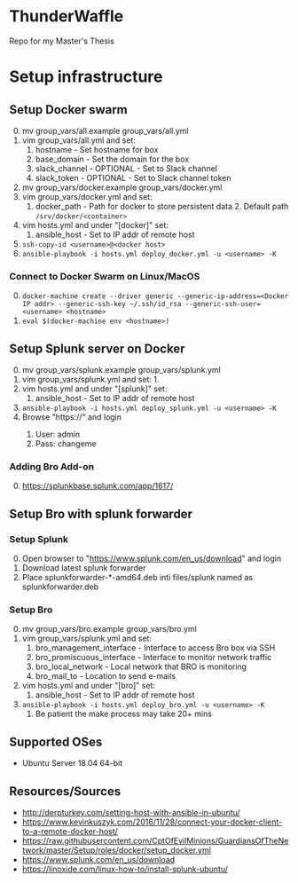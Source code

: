 # ThunderWaffle
Repo for my Master's Thesis

# Setup infrastructure
## Setup Docker swarm
0. mv group_vars/all.example group_vars/all.yml
0. vim group_vars/all.yml and set:
    1. hostname - Set hostname for box
    1. base_domain - Set the domain for the box
    1. slack_channel - OPTIONAL - Set to Slack channel
    1. slack_token - OPTIONAL - Set to Slack channel token
0. mv group_vars/docker.example group_vars/docker.yml
0. vim group_vars/docker.yml and set:
    1. docker_path - Path for docker to store persistent data
        2. Default path `/srv/docker/<container>`
0. vim hosts.yml and under "[docker]" set:
    1. ansible_host - Set to IP addr of remote host
0. `ssh-copy-id <username>@<docker host>`
0. `ansible-playbook -i hosts.yml deploy_docker.yml -u <username> -K`

### Connect to Docker Swarm on Linux/MacOS
0. `docker-machine create --driver generic --generic-ip-address=<Docker IP addr> --generic-ssh-key ~/.ssh/id_rsa --generic-ssh-user=<username> <hostname>`
0. `eval $(docker-machine env <hostname>)`

## Setup Splunk server on Docker
0. mv group_vars/splunk.example group_vars/splunk.yml
0. vim group_vars/splunk.yml and set:
    1. 
0. vim hosts.yml and under "[splunk]" set:
    1. ansible_host - Set to IP addr of remote host
0. `ansible-playbook -i hosts.yml deploy_splunk.yml -u <username> -K`
0. Browse "https://<Docker IP addr>" and login
    1. User: admin
    1. Pass: changeme

### Adding Bro Add-on
0. https://splunkbase.splunk.com/app/1617/


## Setup Bro with splunk forwarder
### Setup Splunk
0. Open browser to "https://www.splunk.com/en_us/download" and login
0. Download latest splunk forwarder
0. Place splunkforwarder-*-amd64.deb inti files/splunk named as splunkforwarder.deb

### Setup Bro
0. mv group_vars/bro.example group_vars/bro.yml
0. vim group_vars/splunk.yml and set:
    1. bro_management_interface - Interface to access Bro box via SSH
    1. bro_promiscuous_interface - Interface to monitor network traffic
    1. bro_local_network - Local network that BRO is monitoring
    1. bro_mail_to - Location to send e-mails
0. vim hosts.yml and under "[bro]" set:
    1. ansible_host - Set to IP addr of remote host
0. `ansible-playbook -i hosts.yml deploy_bro.yml -u <username> -K`
    1. Be patient the make process may take 20+ mins

## Supported OSes
* Ubuntu Server 18.04 64-bit

## Resources/Sources
* http://derpturkey.com/setting-host-with-ansible-in-ubuntu/
* https://www.kevinkuszyk.com/2016/11/28/connect-your-docker-client-to-a-remote-docker-host/
* https://raw.githubusercontent.com/CptOfEvilMinions/GuardiansOfTheNetwork/master/Setup/roles/docker/setup_docker.yml
* https://www.splunk.com/en_us/download
* https://linoxide.com/linux-how-to/install-splunk-ubuntu/
